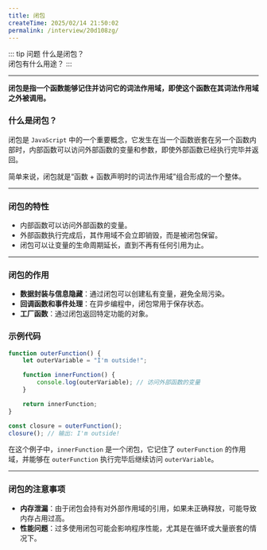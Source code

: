 ```yaml
---
title: 闭包
createTime: 2025/02/14 21:50:02
permalink: /interview/20d108zg/
---
```


::: tip 问题
什么是闭包？  
闭包有什么用途？
:::

---

**闭包是指一个函数能够记住并访问它的词法作用域，即使这个函数在其词法作用域之外被调用。**

### 什么是闭包？
闭包是 `JavaScript` 中的一个重要概念，它发生在当一个函数嵌套在另一个函数内部时，内部函数可以访问外部函数的变量和参数，即使外部函数已经执行完毕并返回。

简单来说，闭包就是“函数 + 函数声明时的词法作用域”组合形成的一个整体。

---

### 闭包的特性
- 内部函数可以访问外部函数的变量。
- 外部函数执行完成后，其作用域不会立即销毁，而是被闭包保留。
- 闭包可以让变量的生命周期延长，直到不再有任何引用为止。

---

### 闭包的作用
- **数据封装与信息隐藏**：通过闭包可以创建私有变量，避免全局污染。
- **回调函数和事件处理**：在异步编程中，闭包常用于保存状态。
- **工厂函数**：通过闭包返回特定功能的对象。

### 示例代码
```javascript
function outerFunction() {
    let outerVariable = "I'm outside!";

    function innerFunction() {
        console.log(outerVariable); // 访问外部函数的变量
    }

    return innerFunction;
}

const closure = outerFunction();
closure(); // 输出: I'm outside!
```

在这个例子中，`innerFunction` 是一个闭包，它记住了 `outerFunction` 的作用域，并能够在 `outerFunction` 执行完毕后继续访问 `outerVariable`。

---

### 闭包的注意事项
- **内存泄漏**：由于闭包会持有对外部作用域的引用，如果未正确释放，可能导致内存占用过高。
- **性能问题**：过多使用闭包可能会影响程序性能，尤其是在循环或大量嵌套的情况下。
